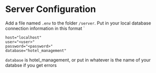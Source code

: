 # Server Configuration

Add a file named `.env` to the folder `/server`. Put in your local database connection information in this format `

```env
host="localhost"
user="<user>"
password="<password>"
database="hotel_management"
```

`database` is hotel_management, or put in whatever is the name of your databse if you get errors
